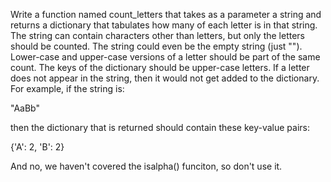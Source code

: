 Write a function named count_letters that takes as a parameter a string and returns a dictionary that tabulates how many of each letter is in that string. The string can contain characters other than letters, but only the letters should be counted. The string could even be the empty string (just ""). Lower-case and upper-case versions of a letter should be part of the same count. The keys of the dictionary should be upper-case letters. If a letter does not appear in the string, then it would not get added to the dictionary. For example, if the string is:

"AaBb"

then the dictionary that is returned should contain these key-value pairs:

{'A': 2, 'B': 2}

And no, we haven't covered the isalpha() funciton, so don't use it.
